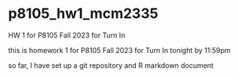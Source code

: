 # p8105_hw1_mcm2335
HW 1 for P8105 Fall 2023 for Turn In

this is homework 1 for P8105 Fall 2023 for Turn In tonight by 11:59pm

so far, I have set up a git repository and R markdown document